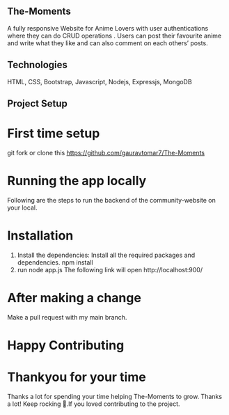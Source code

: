 ## The-Moments
A fully responsive Website for Anime Lovers with user authentications where they can do CRUD operations . Users can post their favourite anime and write what they like and can also comment on each others’ posts.
## Technologies
HTML, CSS, Bootstrap, Javascript, Nodejs, Expressjs, MongoDB
## Project Setup
# First time setup
git fork or clone this https://github.com/gauravtomar7/The-Moments
# Running the app locally 
Following are the steps to run the backend of the community-website on your local.
# Installation
1. Install the dependencies: Install all the required packages and dependencies.
   npm install
2. run node app.js
   The following link will open http://localhost:900/
# After making a change
 Make a pull request with my main branch.
# Happy Contributing 
# Thankyou for your time
  Thanks a lot for spending your time helping The-Moments to grow. Thanks a lot! Keep rocking 🍻.If you loved contributing to the project.
  









